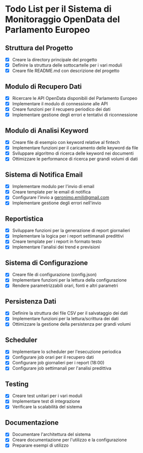 # Todo List per il Sistema di Monitoraggio OpenData del Parlamento Europeo

## Struttura del Progetto
- [x] Creare la directory principale del progetto
- [x] Definire la struttura delle sottocartelle per i vari moduli
- [x] Creare file README.md con descrizione del progetto

## Modulo di Recupero Dati
- [x] Ricercare le API OpenData disponibili del Parlamento Europeo
- [x] Implementare il modulo di connessione alle API
- [x] Creare funzioni per il recupero periodico dei dati
- [x] Implementare gestione degli errori e tentativi di riconnessione

## Modulo di Analisi Keyword
- [x] Creare file di esempio con keyword relative al fintech
- [x] Implementare funzioni per il caricamento delle keyword da file
- [x] Sviluppare algoritmo di ricerca delle keyword nei documenti
- [x] Ottimizzare le performance di ricerca per grandi volumi di dati

## Sistema di Notifica Email
- [x] Implementare modulo per l'invio di email
- [x] Creare template per le email di notifica
- [x] Configurare l'invio a geronimo.emili@gmail.com
- [x] Implementare gestione degli errori nell'invio

## Reportistica
- [x] Sviluppare funzioni per la generazione di report giornalieri
- [x] Implementare la logica per i report settimanali predittivi
- [x] Creare template per i report in formato testo
- [x] Implementare l'analisi dei trend e previsioni

## Sistema di Configurazione
- [x] Creare file di configurazione (config.json)
- [x] Implementare funzioni per la lettura della configurazione
- [x] Rendere parametrizzabili orari, fonti e altri parametri

## Persistenza Dati
- [x] Definire la struttura dei file CSV per il salvataggio dei dati
- [x] Implementare funzioni per la lettura/scrittura dei dati
- [x] Ottimizzare la gestione della persistenza per grandi volumi

## Scheduler
- [x] Implementare lo scheduler per l'esecuzione periodica
- [x] Configurare job orari per il recupero dati
- [x] Configurare job giornalieri per i report (18:00)
- [x] Configurare job settimanali per l'analisi predittiva

## Testing
- [x] Creare test unitari per i vari moduli
- [x] Implementare test di integrazione
- [x] Verificare la scalabilità del sistema

## Documentazione
- [x] Documentare l'architettura del sistema
- [x] Creare documentazione per l'utilizzo e la configurazione
- [x] Preparare esempi di utilizzo
